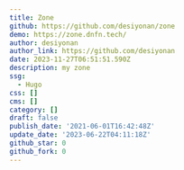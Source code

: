 ```yaml
---
title: Zone
github: https://github.com/desiyonan/zone
demo: https://zone.dnfn.tech/
author: desiyonan
author_link: https://github.com/desiyonan
date: 2023-11-27T06:51:51.590Z
description: my zone
ssg:
  - Hugo
css: []
cms: []
category: []
draft: false
publish_date: '2021-06-01T16:42:48Z'
update_date: '2023-06-22T04:11:18Z'
github_star: 0
github_fork: 0
---
```

